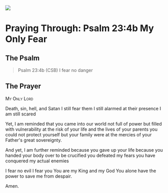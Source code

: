 <img class="intro-right" src="/images/art-paris-psalter.jpg">

# Praying Through: Psalm 23:4b My Only Fear

## The Psalm

>Psalm 23:4b (CSB)   I fear no danger

## The Prayer

<div style="font-variant: small-caps;">
My Only Lord
</div>


Death, sin, hell, and Satan
  I still fear them
  I still alarmed at their presence
  I am still scared

Yet, I am reminded
  that you came into our world
  not full of power
  but filled with vulnerability
  at the risk of your life
  and the lives of your parents
  you could not protect yourself
  but your family were at the mercies
  of your Father's great sovereignty.

And yet, I am further reminded
  because you gave up your life
  because you handed your body over to be crucified
  you defeated my fears
  you have conquered my actual enemies

I fear no evil
  I fear you
  You are my King and my God
  You alone have the power
  to save me
  from despair.

Amen.
